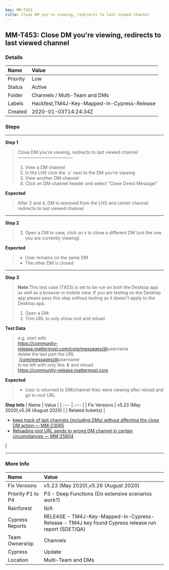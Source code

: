 ```yaml
---
key: MM-T453
title: Close DM you're viewing, redirects to last viewed channel
---
```


## MM-T453: Close DM you're viewing, redirects to last viewed channel

### Details

| Name     | Value                                       |
| :------- | :------------------------------------------ |
| Priority | Low                                         |
| Status   | Active                                      |
| Folder   | Channels / Multi-Team and DMs               |
| Labels   | Hackfest,TM4J-Key-Mapped-In-Cypress-Release |
| Created  | 2020-01-03T14:24:34Z                        |

### Steps

<hr/>

**Step 1**

> <article>Close DM you're viewing, redirects to last viewed channel<br>–––––––––––––––––––––––––<ol><li>View a DM channel</li><li>In the LHS click the `x` next to the DM you're viewing</li><li>View another DM channel</li><li>Click on DM channel header and select "Close Direct Message"</li></ol></article>

**Expected**

> <article>After 2 and 4, DM is removed from the LHS and center channel redirects to last viewed channel </article>

<hr/>

**Step 2**

> <article><ol><li>Open a DM to view, click on x to close a different DM (not the one you are currently viewing)</li></ol></article>

**Expected**

> <article><ul><li>User remains on the same DM</li><li>The other DM is closed</li></ul></article>

<hr/>

**Step 3**

> <article><strong>Note</strong>:This test case (T453) is set to be run on both the Desktop app as well as a browser in mobile view. If you are testing on the Desktop app please pass this step without testing as it doesn't apply to the Desktop app.<ol><li>Open a DM</li><li>Trim URL to only show root and reload</li></ol></article>

**Test Data**

> <article>e.g. start with<br><a href="https://community-release.mattermost.com/core/messages/@jelena">https://community-release.mattermost.com</a><a href="https://community-release.mattermost.com/core/messages/@jelena">/core/messages/@</a>username<br>delete the last part the URL<br>`<a href="https://community-release.mattermost.com/core/messages/@jelena">/core/messages/@</a>username`<br>to be left with only this ⬇ and reload&nbsp;<br><a href="https://community-release.mattermost.com/core/messages/@jelena">https://community-release.mattermost.com</a></article>

**Expected**

> <article><ul><li><p data-pm-slice='1 1 ["bulletList",null,"listItem",null]'>User is returned to DM/channel they were viewing after reload and go to root URL.</p></li></ul></article>

**Step Info**
| Name | Value |
| :--- | :--- |
| Fix Versions | v5.23 (May 2020),v5.26 (August 2020) |
| Related ticket(s) | <ul><li><a href="https://mattermost.atlassian.net/browse/MM-">keep track of last channels (including DMs) without affecting the close DM action — MM-23065</a></li><li><a href="https://mattermost.atlassian.net/browse/MM-25804">Reloading root URL sends to wrong DM channel in certain circumstances — MM-25804</a></li></ul> |

<hr/>

### More Info

| Name              | Value                                                                                              |
| :---------------- | :------------------------------------------------------------------------------------------------- |
| Fix Versions      | v5.23 (May 2020),v5.26 (August 2020)                                                               |
| Priority P1 to P4 | P3 - Deep Functions (Do extensive scenarios work?)                                                 |
| Rainforest        | N/A                                                                                                |
| Cypress Reports   | RELEASE - TM4J-Key-Mapped-In-Cypress-Release - TM4J key found Cypress release run report (SDET/QA) |
| Team Ownership    | Channels                                                                                           |
| Cypress           | Update                                                                                             |
| Location          | Multi-Team and DMs                                                                                 |
